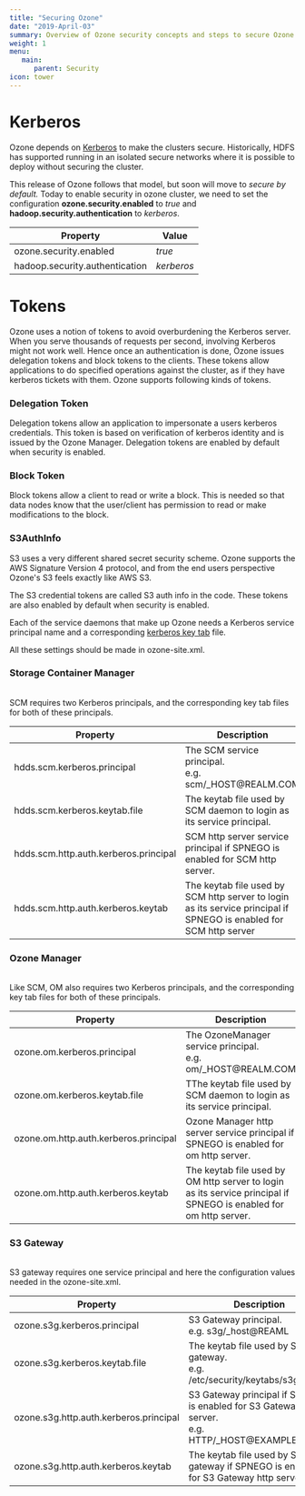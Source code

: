 ```yaml
---
title: "Securing Ozone"
date: "2019-April-03"
summary: Overview of Ozone security concepts and steps to secure Ozone Manager and SCM.
weight: 1
menu:
   main:
      parent: Security
icon: tower
---
```

<!---
  Licensed to the Apache Software Foundation (ASF) under one or more
  contributor license agreements.  See the NOTICE file distributed with
  this work for additional information regarding copyright ownership.
  The ASF licenses this file to You under the Apache License, Version 2.0
  (the "License"); you may not use this file except in compliance with
  the License.  You may obtain a copy of the License at

      http://www.apache.org/licenses/LICENSE-2.0

  Unless required by applicable law or agreed to in writing, software
  distributed under the License is distributed on an "AS IS" BASIS,
  WITHOUT WARRANTIES OR CONDITIONS OF ANY KIND, either express or implied.
  See the License for the specific language governing permissions and
  limitations under the License.
-->


# Kerberos

Ozone depends on [Kerberos](https://web.mit.edu/kerberos/) to make the
clusters secure. Historically, HDFS has supported running in an isolated
secure networks where it is possible to deploy without securing the cluster.

This release of Ozone follows that model, but soon will move to _secure by
default._  Today to enable security in ozone cluster, we need to set the
configuration **ozone.security.enabled** to _true_ and **hadoop.security.authentication**
to _kerberos_.

Property|Value
----------------------|---------
ozone.security.enabled| _true_
hadoop.security.authentication| _kerberos_

# Tokens #

Ozone uses a notion of tokens to avoid overburdening the Kerberos server.
When you serve thousands of requests per second, involving Kerberos might not
work well. Hence once an authentication is done, Ozone issues delegation
tokens and block tokens to the clients. These tokens allow applications to do
specified operations against the cluster, as if they have kerberos tickets
with them. Ozone supports following kinds of tokens.

### Delegation Token ###
Delegation tokens allow an application to impersonate a users kerberos
credentials. This token is based on verification of kerberos identity and is
issued by the Ozone Manager. Delegation tokens are enabled by default when
security is enabled.

### Block Token ###

Block tokens allow a client to read or write a block. This is needed so that
data nodes know that the user/client has permission to read or make
modifications to the block.

### S3AuthInfo ###

S3 uses a very different shared secret security scheme. Ozone supports the AWS Signature Version 4 protocol,
and from the end users perspective Ozone's S3 feels exactly like AWS S3.

The S3 credential tokens are called S3 auth info in the code. These tokens are
also enabled by default when security is enabled.


Each of the service daemons that make up Ozone needs a  Kerberos service
principal name and a corresponding [kerberos key tab](https://web.mit.edu/kerberos/krb5-latest/doc/basic/keytab_def.html) file.

All these settings should be made in ozone-site.xml.

<div class="card-group">
  <div class="card">
    <div class="card-body">
      <h3 class="card-title">Storage Container Manager</h3>
      <p class="card-text">
      <br>
        SCM requires two Kerberos principals, and the corresponding key tab files
        for both of these principals.
      <br>
      <table class="table table-dark">
        <thead>
          <tr>
            <th scope="col">Property</th>
            <th scope="col">Description</th>
          </tr>
        </thead>
        <tbody>
          <tr>
            <td>hdds.scm.kerberos.principal</th>
            <td>The SCM service principal. <br/> e.g. scm/_HOST@REALM.COM</td>
          </tr>
          <tr>
            <td>hdds.scm.kerberos.keytab.file</th>
            <td>The keytab file used by SCM daemon to login as its service principal.</td>
          </tr>
          <tr>
            <td>hdds.scm.http.auth.kerberos.principal</th>
            <td>SCM http server service principal if SPNEGO is enabled for SCM http server.</td>
          </tr>
          <tr>
            <td>hdds.scm.http.auth.kerberos.keytab</th>
            <td>The keytab file used by SCM http server to login as its service principal if SPNEGO is enabled for SCM http server</td>
          </tr>
        </tbody>
      </table>
    </div>
  </div>
  <div class="card">
    <div class="card-body">
      <h3 class="card-title">Ozone Manager</h3>
      <p class="card-text">
      <br>
        Like SCM, OM also requires two Kerberos principals, and the
        corresponding key tab files for both of these principals.
      <br>
      <table class="table table-dark">
        <thead>
          <tr>
            <th scope="col">Property</th>
            <th scope="col">Description</th>
          </tr>
        </thead>
        <tbody>
          <tr>
            <td>ozone.om.kerberos.principal</th>
            <td>The OzoneManager service principal. <br/> e.g. om/_HOST@REALM.COM</td>
          </tr>
          <tr>
            <td>ozone.om.kerberos.keytab.file</th>
            <td>TThe keytab file used by SCM daemon to login as its service principal.</td>
          </tr>
          <tr>
            <td>ozone.om.http.auth.kerberos.principal</th>
            <td>Ozone Manager http server service principal if SPNEGO is enabled for om http server.</td>
          </tr>
          <tr>
            <td>ozone.om.http.auth.kerberos.keytab</th>
            <td>The keytab file used by OM http server to login as its service principal if SPNEGO is enabled for om http server.</td>
          </tr>
        </tbody>
      </table>
    </div>
  </div>
  <div class="card">
    <div class="card-body">
      <h3 class="card-title">S3 Gateway</h3>
      <p class="card-text">
      <br>
        S3 gateway requires one service principal and here the configuration values
        needed in the ozone-site.xml.
      <br>
      <table class="table table-dark">
        <thead>
          <tr>
            <th scope="col">Property</th>
            <th scope="col">Description</th>
          </tr>
        </thead>
        <tbody>
          <tr>
            <td>ozone.s3g.kerberos.principal</th>
            <td>S3 Gateway principal. <br/> e.g. s3g/_host@REAML</td>
          </tr>
          <tr>
            <td>ozone.s3g.kerberos.keytab.file</th>
            <td>The keytab file used by S3 gateway. <br/> e.g. /etc/security/keytabs/s3g.keytab</td>
          </tr>
          <tr>
            <td>ozone.s3g.http.auth.kerberos.principal</th>
            <td>S3 Gateway principal if SPNEGO is enabled for S3 Gateway http server. <br/> e.g. HTTP/_HOST@EXAMPLE.COM</td>
          </tr>
          <tr>
            <td>ozone.s3g.http.auth.kerberos.keytab</th>
            <td>The keytab file used by S3 gateway if SPNEGO is enabled for S3 Gateway http server.</td>
          </tr>
        </tbody>
      </table>
    </div>
  </div>
</div>
